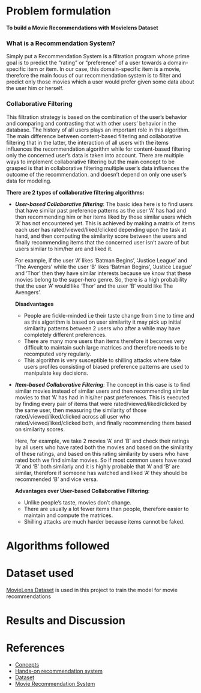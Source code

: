 # Problem formulation

**To build a Movie Recommendations with Movielens Dataset**

### **What is a Recommendation System?**

Simply put a Recommendation System is a filtration program whose prime goal is to predict the “rating” or “preference” of a user towards a domain-specific item or item. In our case, this domain-specific item is a movie, therefore the main focus of our recommendation system is to filter and predict only those movies which a user would prefer given some data about the user him or herself.


### Collaborative Filtering
This filtration strategy is based on the combination of the user’s behavior and comparing and contrasting that with other users’ behavior in the database. The history of all users plays an important role in this algorithm. The main difference between content-based filtering and collaborative filtering that in the latter, the interaction of all users with the items influences the recommendation algorithm while for content-based filtering only the concerned user’s data is taken into account.
There are multiple ways to implement collaborative filtering but the main concept to be grasped is that in collaborative filtering multiple user’s data influences the outcome of the recommendation. and doesn’t depend on only one user’s data for modeling.

**There are 2 types of collaborative filtering algorithms:**

- ***User-based Collaborative filtering***:
The basic idea here is to find users that have similar past preference patterns as the user ‘A’ has had and then recommending him or her items liked by those similar users which ‘A’ has not encountered yet. This is achieved by making a matrix of items each user has rated/viewed/liked/clicked depending upon the task at hand, and then computing the similarity score between the users and finally recommending items that the concerned user isn’t aware of but users similar to him/her are and liked it.

    For example, if the user ‘A’ likes ‘Batman Begins’, ‘Justice League’ and ‘The Avengers’ while the user ‘B’ likes ‘Batman Begins’, ‘Justice League’ and ‘Thor’ then they have similar interests because we know that these movies belong to the super-hero genre. So, there is a high probability that the user ‘A’ would like ‘Thor’ and the user ‘B’ would like The Avengers’.

    **Disadvantages**

    - People are fickle-minded i.e their taste change from time to time and as this algorithm is based on user similarity it may pick up initial similarity patterns between 2 users who after a while may have completely different preferences.
    - There are many more users than items therefore it becomes very difficult to maintain such large matrices and therefore needs to be recomputed very regularly.
    - This algorithm is very susceptible to shilling attacks where fake users profiles consisting of biased preference patterns are used to manipulate key decisions.
    

- ***Item-based Collaborative Filtering***:
The concept in this case is to find similar movies instead of similar users and then recommending similar movies to that ‘A’ has had in his/her past preferences. This is executed by finding every pair of items that were rated/viewed/liked/clicked by the same user, then measuring the similarity of those rated/viewed/liked/clicked across all user who rated/viewed/liked/clicked both, and finally recommending them based on similarity scores.

    Here, for example, we take 2 movies ‘A’ and ‘B’ and check their ratings by all users who have rated both the movies and based on the similarity of these ratings, and based on this rating similarity by users who have rated both we find similar movies. So if most common users have rated ‘A’ and ‘B’ both similarly and it is highly probable that ‘A’ and ‘B’ are similar, therefore if someone has watched and liked ‘A’ they should be recommended ‘B’ and vice versa.

    **Advantages over User-based Collaborative Filtering**:
    - Unlike people’s taste, movies don’t change.
    - There are usually a lot fewer items than people, therefore easier to maintain and compute the matrices.
    - Shilling attacks are much harder because items cannot be faked.



# Algorithms followed



# Dataset used

[MovieLens Dataset](https://grouplens.org/datasets/movielens/) is used in this project to train the model for movie recommendations

# Results and Discussion

# References

- [Concepts](http://infolab.stanford.edu/~ullman/mmds/ch9.pdf)
- [Hands-on recommendation system](https://realpython.com/build-recommendation-engine-collaborative-filtering/)
- [Dataset](https://grouplens.org/datasets/movielens/)
- [Movie Recommendation System](https://www.analyticsvidhya.com/blog/2020/11/create-your-own-movie-movie-recommendation-system/)
